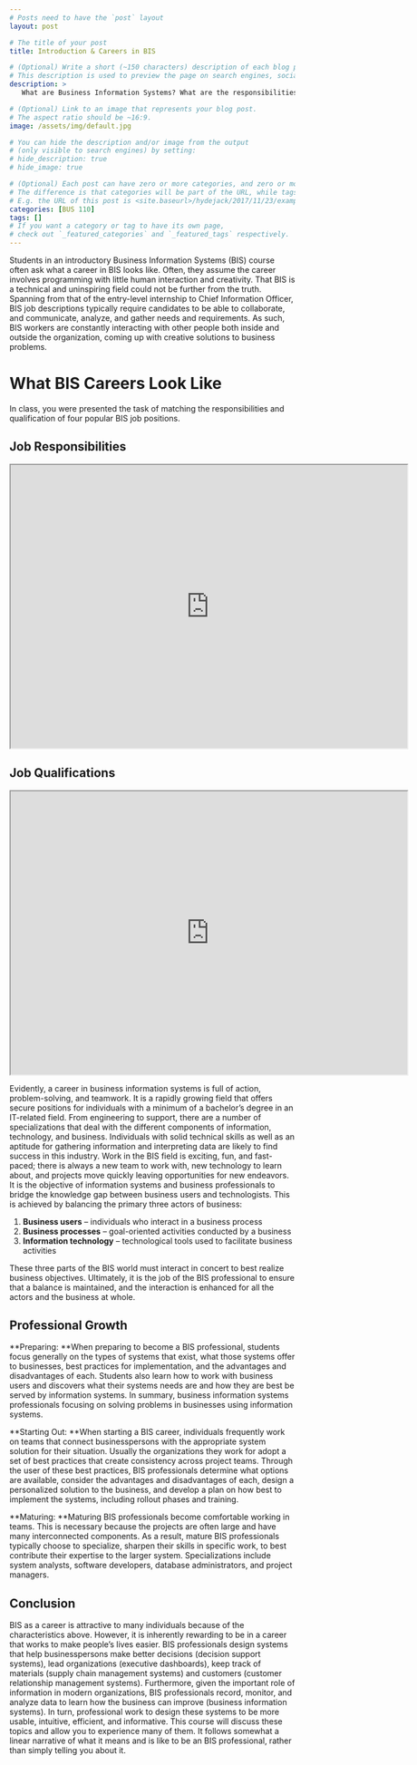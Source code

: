 ```yaml
---
# Posts need to have the `post` layout
layout: post

# The title of your post
title: Introduction & Careers in BIS

# (Optional) Write a short (~150 characters) description of each blog post.
# This description is used to preview the page on search engines, social media, etc.
description: >
   What are Business Information Systems? What are the responsibilities and requirements of a career in BIS?

# (Optional) Link to an image that represents your blog post.
# The aspect ratio should be ~16:9.
image: /assets/img/default.jpg

# You can hide the description and/or image from the output
# (only visible to search engines) by setting:
# hide_description: true
# hide_image: true

# (Optional) Each post can have zero or more categories, and zero or more tags.
# The difference is that categories will be part of the URL, while tags will not.
# E.g. the URL of this post is <site.baseurl>/hydejack/2017/11/23/example-content/
categories: [BUS 110]
tags: []
# If you want a category or tag to have its own page,
# check out `_featured_categories` and `_featured_tags` respectively.
---
```

Students in an introductory Business Information Systems (BIS) course 
often ask what a career in BIS looks like. Often, they assume the career involves 
programming with little human interaction and creativity. That BIS 
is a technical and uninspiring field could not be further from the truth. 
Spanning from that of the entry-level internship to 
Chief Information Officer, BIS job descriptions typically require 
candidates to be able to collaborate, and communicate, analyze, 
and gather needs and requirements. As such, BIS workers are constantly 
interacting with other people both inside and outside the organization, 
coming up with creative solutions to business problems. 

# What BIS Careers Look Like

In class, you were presented the task of matching the responsibilities 
and qualification of four popular BIS job positions.

## Job Responsibilities
<iframe src="https://drive.google.com/file/d/1KDw8sumi9ictvzh0OJ3hnpIhP4QA6HAg/preview" width="700" height="500"></iframe>

## Job Qualifications
<iframe src="https://drive.google.com/file/d/1VEVnC9yuZ66yatYU2FxcA-Fi_lEUZ6wH/preview" width="700" height="500"></iframe>

Evidently, a career in business information systems is full of action, problem-solving, and teamwork. It is a rapidly growing field that offers secure positions for individuals with a minimum of a bachelor’s degree in an IT-related field. From engineering to support, there are a number of specializations that deal with the different components of information, technology, and business. Individuals with solid technical skills as well as an aptitude for gathering information and interpreting data are likely to find success in this industry. Work in the BIS field is exciting, fun, and fast-paced; there is always a new team to work with, new technology to learn about, and projects move quickly leaving opportunities for new endeavors. It is the objective of information systems and business professionals to bridge the knowledge gap between business users and technologists. This is achieved by balancing the primary three actors of business:

1.	**Business users** – individuals who interact in a business process
2.	**Business processes** – goal-oriented activities conducted by a business
3.	**Information technology** – technological tools used to facilitate business activities

These three parts of the BIS world must interact in concert to best realize business objectives. Ultimately, it is the job of the BIS professional to ensure that a balance is maintained, and the interaction is enhanced for all the actors and the business at whole.

## Professional Growth
**Preparing: **When preparing to become a BIS professional, students focus generally on the types of systems that exist, what those systems offer to businesses, best practices for implementation, and the advantages and disadvantages of each. Students also learn how to work with business users and discovers what their systems needs are and how they are best be served by information systems. In summary, business information systems professionals focusing on solving problems in businesses using information systems.

**Starting Out: **When starting a BIS career, individuals frequently work on teams that connect businesspersons with the appropriate system solution for their situation. Usually the organizations they work for adopt a set of best practices that create consistency across project teams. Through the user of these best practices, BIS professionals determine what options are available, consider the advantages and disadvantages of each, design a personalized solution to the business, and develop a plan on how best to implement the systems, including rollout phases and training.

**Maturing: **Maturing BIS professionals become comfortable working in teams. This is necessary because the projects are often large and have many interconnected components. As a result, mature BIS professionals typically choose to specialize, sharpen their skills in specific work, to best contribute their expertise to the larger system. Specializations include system analysts, software developers, database administrators, and project managers.

## Conclusion
BIS as a career is attractive to many individuals because of the characteristics above. 
However, it is inherently rewarding to be in a career that works to make 
people’s lives easier. BIS professionals design systems that help 
businesspersons make better decisions (decision support systems), 
lead organizations (executive dashboards), keep track of materials 
(supply chain management systems) and customers 
(customer relationship management systems). Furthermore, given the 
important role of information in modern organizations, BIS professionals record, 
monitor, and analyze data to learn how the business can improve (business 
information systems). In turn, professional work to design these systems to be 
more usable, intuitive, efficient, and informative. This course will discuss 
these topics and allow you to experience many of them. It follows somewhat a 
linear narrative of what it means and is like to be an BIS professional, rather 
than simply telling you about it.